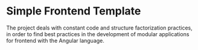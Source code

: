 # Simple Frontend Template

The project deals with constant code and structure factorization practices, in order to find best practices in the development of modular applications for frontend with the Angular language.

